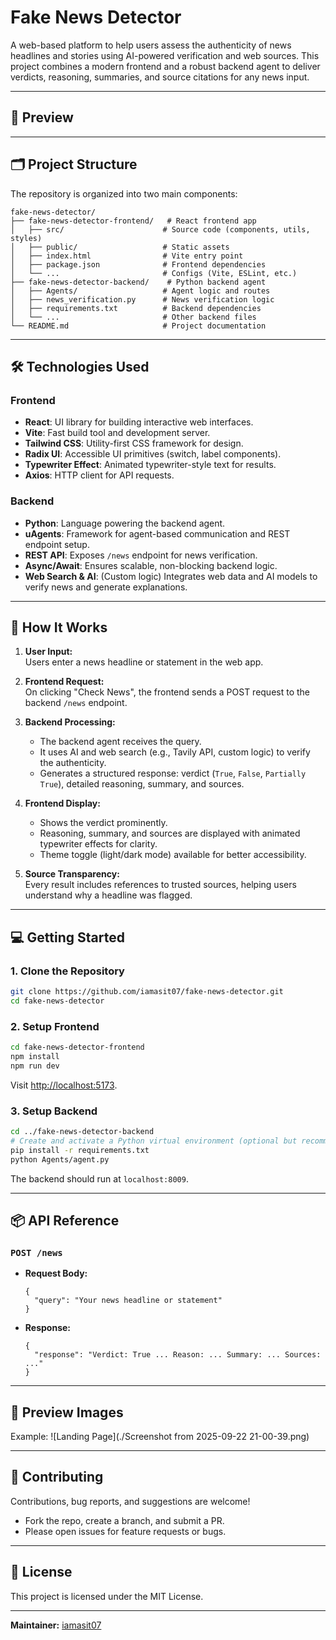 # Fake News Detector

A web-based platform to help users assess the authenticity of news headlines and stories using AI-powered verification and web sources. This project combines a modern frontend and a robust backend agent to deliver verdicts, reasoning, summaries, and source citations for any news input.

---

## 🚀 Preview

<!-- 
Add screenshots or GIFs of the application in action below.
Example:
![Homepage Preview](path/to/image1.png)
![Result Page](path/to/image2.gif)
-->

---

## 🗂️ Project Structure

The repository is organized into two main components:

```
fake-news-detector/
├── fake-news-detector-frontend/   # React frontend app
│   ├── src/                      # Source code (components, utils, styles)
│   ├── public/                   # Static assets
│   ├── index.html                # Vite entry point
│   ├── package.json              # Frontend dependencies
│   └── ...                       # Configs (Vite, ESLint, etc.)
├── fake-news-detector-backend/    # Python backend agent
│   ├── Agents/                   # Agent logic and routes
│   ├── news_verification.py      # News verification logic
│   ├── requirements.txt          # Backend dependencies
│   └── ...                       # Other backend files
└── README.md                     # Project documentation
```

---

## 🛠️ Technologies Used

### Frontend

- **React**: UI library for building interactive web interfaces.
- **Vite**: Fast build tool and development server.
- **Tailwind CSS**: Utility-first CSS framework for design.
- **Radix UI**: Accessible UI primitives (switch, label components).
- **Typewriter Effect**: Animated typewriter-style text for results.
- **Axios**: HTTP client for API requests.

### Backend

- **Python**: Language powering the backend agent.
- **uAgents**: Framework for agent-based communication and REST endpoint setup.
- **REST API**: Exposes `/news` endpoint for news verification.
- **Async/Await**: Ensures scalable, non-blocking backend logic.
- **Web Search & AI**: (Custom logic) Integrates web data and AI models to verify news and generate explanations.

---

## 🧐 How It Works

1. **User Input:**  
   Users enter a news headline or statement in the web app.

2. **Frontend Request:**  
   On clicking "Check News", the frontend sends a POST request to the backend `/news` endpoint.

3. **Backend Processing:**  
   - The backend agent receives the query.
   - It uses AI and web search (e.g., Tavily API, custom logic) to verify the authenticity.
   - Generates a structured response: verdict (`True`, `False`, `Partially True`), detailed reasoning, summary, and sources.

4. **Frontend Display:**  
   - Shows the verdict prominently.
   - Reasoning, summary, and sources are displayed with animated typewriter effects for clarity.
   - Theme toggle (light/dark mode) available for better accessibility.

5. **Source Transparency:**  
   Every result includes references to trusted sources, helping users understand why a headline was flagged.

---

## 💻 Getting Started

### 1. Clone the Repository

```bash
git clone https://github.com/iamasit07/fake-news-detector.git
cd fake-news-detector
```

### 2. Setup Frontend

```bash
cd fake-news-detector-frontend
npm install
npm run dev
```
Visit [http://localhost:5173](http://localhost:5173).

### 3. Setup Backend

```bash
cd ../fake-news-detector-backend
# Create and activate a Python virtual environment (optional but recommended)
pip install -r requirements.txt
python Agents/agent.py
```
The backend should run at `localhost:8009`.

---

## 📦 API Reference

### `POST /news`

- **Request Body:**  
  ```
  {
    "query": "Your news headline or statement"
  }
  ```
- **Response:**  
  ```
  {
    "response": "Verdict: True ... Reason: ... Summary: ... Sources: ..."
  }
  ```

---

## 📸 Preview Images
Example:
![Landing Page](./Screenshot from 2025-09-22 21-00-39.png)

---

## 🤝 Contributing

Contributions, bug reports, and suggestions are welcome!  
- Fork the repo, create a branch, and submit a PR.
- Please open issues for feature requests or bugs.

---

## 📝 License

This project is licensed under the MIT License.

---

**Maintainer:** [iamasit07](https://github.com/iamasit07)
